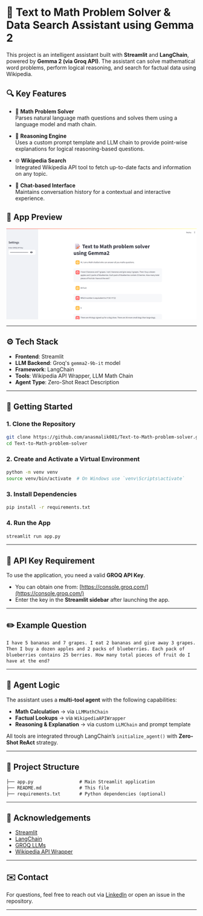 
# 📝 Text to Math Problem Solver & Data Search Assistant using Gemma 2

This project is an intelligent assistant built with **Streamlit** and **LangChain**, powered by **Gemma 2 (via Groq API)**. The assistant can solve mathematical word problems, perform logical reasoning, and search for factual data using Wikipedia.

## 🔍 Key Features

- 🧮 **Math Problem Solver**  
  Parses natural language math questions and solves them using a language model and math chain.

- 🧠 **Reasoning Engine**  
  Uses a custom prompt template and LLM chain to provide point-wise explanations for logical reasoning-based questions.

- 🌐 **Wikipedia Search**  
  Integrated Wikipedia API tool to fetch up-to-date facts and information on any topic.

- 💬 **Chat-based Interface**  
  Maintains conversation history for a contextual and interactive experience.

## 📸 App Preview

![Math Problem Solver](assets/mathsolver.png) <!-- Replace with actual image -->

---

## ⚙️ Tech Stack

- **Frontend**: Streamlit
- **LLM Backend**: Groq's `gemma2-9b-it` model
- **Framework**: LangChain
- **Tools**: Wikipedia API Wrapper, LLM Math Chain
- **Agent Type**: Zero-Shot React Description

---

## 🚀 Getting Started

### 1. Clone the Repository

```bash
git clone https://github.com/anasmalik081/Text-to-Math-problem-solver.git
cd Text-to-Math-problem-solver
```

### 2. Create and Activate a Virtual Environment

```bash
python -m venv venv
source venv/bin/activate  # On Windows use `venv\Scripts\activate`
```

### 3. Install Dependencies

```bash
pip install -r requirements.txt
```

### 4. Run the App

```bash
streamlit run app.py
```

---

## 🔑 API Key Requirement

To use the application, you need a valid **GROQ API Key**.

- You can obtain one from: [https://console.groq.com/](https://console.groq.com/)
- Enter the key in the **Streamlit sidebar** after launching the app.

---

## ✏️ Example Question

```
I have 5 bananas and 7 grapes. I eat 2 bananas and give away 3 grapes. Then I buy a dozen apples and 2 packs of blueberries. Each pack of blueberries contains 25 berries. How many total pieces of fruit do I have at the end?
```

---

## 🧠 Agent Logic

The assistant uses a **multi-tool agent** with the following capabilities:

- **Math Calculation** → via `LLMMathChain`
- **Factual Lookups** → via `WikipediaAPIWrapper`
- **Reasoning & Explanation** → via custom `LLMChain` and prompt template

All tools are integrated through LangChain’s `initialize_agent()` with **Zero-Shot ReAct** strategy.

---

## 📁 Project Structure

```
├── app.py                 # Main Streamlit application
├── README.md              # This file
├── requirements.txt       # Python dependencies (optional)
```

---

## 🙌 Acknowledgements

- [Streamlit](https://streamlit.io/)
- [LangChain](https://www.langchain.com/)
- [GROQ LLMs](https://console.groq.com/)
- [Wikipedia API Wrapper](https://python.langchain.com/docs/integrations/tools/wikipedia/)

---

## ✉️ Contact

For questions, feel free to reach out via [LinkedIn](https://linkedin.com/in/anas-malik-081) or open an issue in the repository.

---
